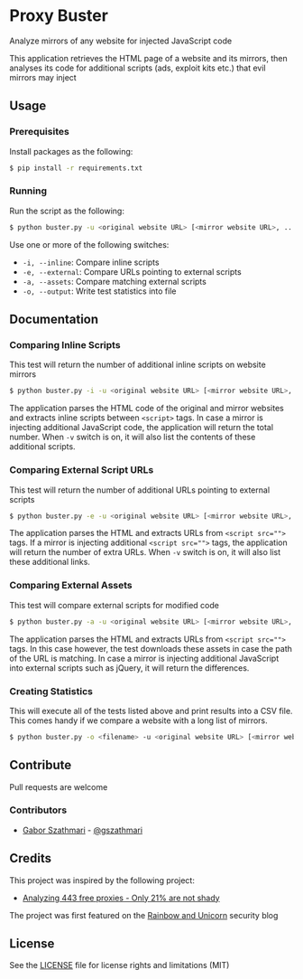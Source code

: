 # Proxy Buster

Analyze mirrors of any website for injected JavaScript code

This application retrieves the HTML page of a website and its mirrors, then analyses its code for additional scripts (ads, exploit kits etc.) that evil mirrors may inject

## Usage

### Prerequisites

Install packages as the following:

```sh
$ pip install -r requirements.txt
```

### Running

Run the script as the following:

```sh
$ python buster.py -u <original website URL> [<mirror website URL>, ...]
```

Use one or more of the following switches:

* ``-i, --inline``: Compare inline scripts
* ``-e, --external``: Compare URLs pointing to external scripts
* ``-a, --assets``: Compare matching external scripts
* ``-o, --output``: Write test statistics into file

## Documentation

### Comparing Inline Scripts

This test will return the number of additional inline scripts on website mirrors

```sh
$ python buster.py -i -u <original website URL> [<mirror website URL>, ...]
```

The application parses the HTML code of the original and mirror websites and extracts inline scripts between `<script>` tags. In case a mirror is injecting additional JavaScript code, the application will return the total number. When `-v` switch is on, it will also list the contents of these additional scripts.

### Comparing External Script URLs

This test will return the number of additional URLs pointing to external scripts

```sh
$ python buster.py -e -u <original website URL> [<mirror website URL>, ...]
```

The application parses the HTML and extracts URLs from `<script src="">` tags. If a mirror is injecting additional `<script src="">` tags, the application will return the number of extra URLs. When `-v` switch is on, it will also list these additional links.

### Comparing External Assets

This test will compare external scripts for modified code

```sh
$ python buster.py -a -u <original website URL> [<mirror website URL>, ...]
```

The application parses the HTML and extracts URLs from `<script src="">` tags. In this case however, the test downloads these assets in case the path of the URL is matching. In case a mirror is injecting additional JavaScript into external scripts such as jQuery, it will return the differences.

### Creating Statistics

This will execute all of the tests listed above and print results into a CSV file. This comes handy if we compare a website with a long list of mirrors.

```sh
$ python buster.py -o <filename> -u <original website URL> [<mirror website URL>, ...]
```

## Contribute

Pull requests are welcome

### Contributors

- [Gabor Szathmari](http://gaborszathmari.me) - [@gszathmari](https://twitter.com/gszathmari)

## Credits

This project was inspired by the following project:

* [Analyzing 443 free proxies - Only 21% are not shady](https://blog.haschek.at/2015-analyzing-443-free-proxies)

The project was first featured on the [Rainbow and Unicorn](https://blog.gaborszathmari.me/) security blog

## License

See the [LICENSE](LICENSE) file for license rights and limitations (MIT)
